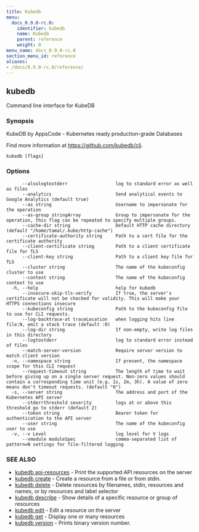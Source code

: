 ```yaml
---
title: Kubedb
menu:
  docs_0.9.0-rc.0:
    identifier: kubedb
    name: Kubedb
    parent: reference
    weight: 0
menu_name: docs_0.9.0-rc.0
section_menu_id: reference
aliases:
- /docs/0.9.0-rc.0/reference/
---
```


## kubedb

Command line interface for KubeDB

### Synopsis

KubeDB by AppsCode - Kubernetes ready production-grade Databases 

Find more information at https://github.com/kubedb/cli.

```
kubedb [flags]
```

### Options

```
      --alsologtostderr                  log to standard error as well as files
      --analytics                        Send analytical events to Google Analytics (default true)
      --as string                        Username to impersonate for the operation
      --as-group stringArray             Group to impersonate for the operation, this flag can be repeated to specify multiple groups.
      --cache-dir string                 Default HTTP cache directory (default "/home/tamal/.kube/http-cache")
      --certificate-authority string     Path to a cert file for the certificate authority
      --client-certificate string        Path to a client certificate file for TLS
      --client-key string                Path to a client key file for TLS
      --cluster string                   The name of the kubeconfig cluster to use
      --context string                   The name of the kubeconfig context to use
  -h, --help                             help for kubedb
      --insecure-skip-tls-verify         If true, the server's certificate will not be checked for validity. This will make your HTTPS connections insecure
      --kubeconfig string                Path to the kubeconfig file to use for CLI requests.
      --log-backtrace-at traceLocation   when logging hits line file:N, emit a stack trace (default :0)
      --log-dir string                   If non-empty, write log files in this directory
      --logtostderr                      log to standard error instead of files
      --match-server-version             Require server version to match client version
  -n, --namespace string                 If present, the namespace scope for this CLI request
      --request-timeout string           The length of time to wait before giving up on a single server request. Non-zero values should contain a corresponding time unit (e.g. 1s, 2m, 3h). A value of zero means don't timeout requests. (default "0")
  -s, --server string                    The address and port of the Kubernetes API server
      --stderrthreshold severity         logs at or above this threshold go to stderr (default 2)
      --token string                     Bearer token for authentication to the API server
      --user string                      The name of the kubeconfig user to use
  -v, --v Level                          log level for V logs
      --vmodule moduleSpec               comma-separated list of pattern=N settings for file-filtered logging
```

### SEE ALSO

* [kubedb api-resources](/docs/0.9.0-rc.0/reference/kubedb_api-resources)	 - Print the supported API resources on the server
* [kubedb create](/docs/0.9.0-rc.0/reference/kubedb_create)	 - Create a resource from a file or from stdin.
* [kubedb delete](/docs/0.9.0-rc.0/reference/kubedb_delete)	 - Delete resources by filenames, stdin, resources and names, or by resources and label selector
* [kubedb describe](/docs/0.9.0-rc.0/reference/kubedb_describe)	 - Show details of a specific resource or group of resources
* [kubedb edit](/docs/0.9.0-rc.0/reference/kubedb_edit)	 - Edit a resource on the server
* [kubedb get](/docs/0.9.0-rc.0/reference/kubedb_get)	 - Display one or many resources
* [kubedb version](/docs/0.9.0-rc.0/reference/kubedb_version)	 - Prints binary version number.


